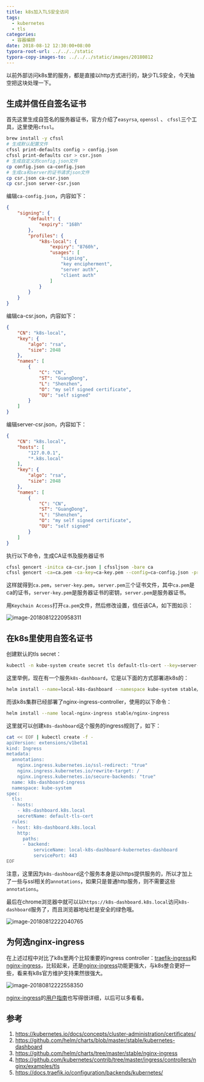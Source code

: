 ```yaml
---
title: k8s加入TLS安全访问
tags:
  - kubernetes
  - tls
categories:
  - 容器编排
date: 2018-08-12 12:30:00+08:00
typora-root-url: ../../../static
typora-copy-images-to: ../../../static/images/20180812
---
```


以前外部访问k8s里的服务，都是直接以http方式进行的，缺少TLS安全，今天抽空把这块处理一下。

## 生成并信任自签名证书

首先这里生成自签名的服务器证书，官方介绍了`easyrsa`, `openssl` 、 `cfssl`三个工具，这里使用`cfssl`。

```bash
brew install -y cfssl
# 生成默认配置文件
cfssl print-defaults config > config.json
cfssl print-defaults csr > csr.json
# 生成自定义的config.json文件
cp config.json ca-config.json
# 生成ca和server的证书请求json文件
cp csr.json ca-csr.json
cp csr.json server-csr.json
```

编辑`ca-config.json`，内容如下：

```json
{
    "signing": {
        "default": {
            "expiry": "168h"
        },
        "profiles": {
            "k8s-local": {
                "expiry": "8760h",
                "usages": [
                    "signing",
                    "key encipherment",
                    "server auth",
                    "client auth"
                ]
            }
        }
    }
}
```

编辑ca-csr.json，内容如下：

```json
{
    "CN": "k8s-local",
    "key": {
        "algo": "rsa",
        "size": 2048
    },
    "names": [
        {
            "C": "CN",
            "ST": "GuangDong",
            "L": "Shenzhen",
            "O": "my self signed certificate",
            "OU": "self signed"
        }
    ]
}
```

编辑server-csr.json，内容如下：

```json
{
    "CN": "k8s.local",
    "hosts": [
        "127.0.0.1",
        "*.k8s.local"
    ],
    "key": {
        "algo": "rsa",
        "size": 2048
    },
    "names": [
        {
            "C": "CN",
            "ST": "GuangDong",
            "L": "Shenzhen",
            "O": "my self signed certificate",
            "OU": "self signed"
        }
    ]
}
```

执行以下命令，生成CA证书及服务器证书

```bash
cfssl gencert -initca ca-csr.json | cfssljson -bare ca
cfssl gencert -ca=ca.pem -ca-key=ca-key.pem --config=ca-config.json -profile=k8s-local server-csr.json | cfssljson -bare server
```

这样就得到`ca.pem`，`server-key.pem`，`server.pem`三个证书文件，其中`ca.pem`是ca的证书，`server-key.pem`是服务器证书的密钥，`server.pem`是服务器证书。

用`Keychain Access`打开`ca.pem`文件，然后修改设置，信任该CA，如下图如示：

![image-20180812220958311](/images/20180812/image-20180812220958311.png)

## 在k8s里使用自签名证书

创建默认的tls secret：

```bash
kubectl -n kube-system create secret tls default-tls-cert --key=server-key.pem --cert=server.pem
```

这里举例，现在有一个服务`k8s-dashboard`，它是以下面的方式部署进k8s的：

```bash
helm install --name=local-k8s-dashboard --namespace kube-system stable/kubernetes-dashboard
```

而该k8s集群已经部署了nginx-ingress-controller，使用的以下命令：

```bash
helm install --name local-nginx-ingress stable/nginx-ingress
```

这里就可以创建`k8s-dashboard`这个服务的ingress规则了，如下：

```bash
cat << EOF | kubectl create -f -
apiVersion: extensions/v1beta1
kind: Ingress
metadata:
  annotations:
    nginx.ingress.kubernetes.io/ssl-redirect: "true"
    nginx.ingress.kubernetes.io/rewrite-target: /
    nginx.ingress.kubernetes.io/secure-backends: "true"
  name: k8s-dashboard-ingress
  namespace: kube-system
spec:
  tls:
  - hosts:
    - k8s-dashboard.k8s.local
    secretName: default-tls-cert
  rules:
  - host: k8s-dashboard.k8s.local
    http:
      paths:
      - backend:
          serviceName: local-k8s-dashboard-kubernetes-dashboard
          servicePort: 443
EOF
```

注意，这里因为`k8s-dashboard`这个服务本身是以https提供服务的，所以才加上了一些与ssl相关的`annotations`，如果只是普通http服务，则不需要这些`annotations`。

最后在chrome浏览器中就可以以`https://k8s-dashboard.k8s.local`访问`k8s-dashboard`服务了，而且浏览器地址栏是安全的绿色哦。

![image-20180812222040765](/images/20180812/image-20180812222040765.png)

## 为何选nginx-ingress

在上述过程中对比了k8s里两个比较重要的ingress controller：[traefik-ingress](https://docs.traefik.io/configuration/backends/kubernetes/)和[nginx-ingress](https://kubernetes.github.io/ingress-nginx/)，比较起来，还是[nginx-ingress](https://kubernetes.github.io/ingress-nginx/)功能更强大，与k8s整合更好一些，看来有k8s官方维护支持果然很强大。

![image-20180812222558350](/images/20180812/image-20180812222558350.png)

[nginx-ingress](https://kubernetes.github.io/ingress-nginx/)的[用户指南](https://kubernetes.github.io/ingress-nginx/user-guide/)也写得很详细，以后可以多看看。

## 参考

1. https://kubernetes.io/docs/concepts/cluster-administration/certificates/
2. https://github.com/helm/charts/blob/master/stable/kubernetes-dashboard
3. https://github.com/helm/charts/tree/master/stable/nginx-ingress
4. https://github.com/kubernetes/contrib/tree/master/ingress/controllers/nginx/examples/tls
5. https://docs.traefik.io/configuration/backends/kubernetes/